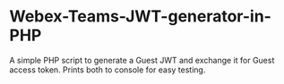 # Webex-Teams-JWT-generator-in-PHP
A simple PHP script to generate a Guest JWT and exchange it for Guest access token. Prints both to console for easy testing. 
